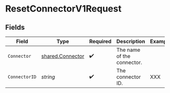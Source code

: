 # ResetConnectorV1Request


## Fields

| Field                                                       | Type                                                        | Required                                                    | Description                                                 | Example                                                     |
| ----------------------------------------------------------- | ----------------------------------------------------------- | ----------------------------------------------------------- | ----------------------------------------------------------- | ----------------------------------------------------------- |
| `Connector`                                                 | [shared.Connector](../../../pkg/models/shared/connector.md) | :heavy_check_mark:                                          | The name of the connector.                                  |                                                             |
| `ConnectorID`                                               | *string*                                                    | :heavy_check_mark:                                          | The connector ID.                                           | XXX                                                         |